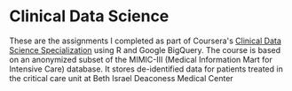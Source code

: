 # Clinical Data Science

These are the assignments I completed as part of Coursera's [Clinical Data Science Specialization](https://www.coursera.org/specializations/clinical-data-science) using R and Google BigQuery. The course is based on an anonymized subset of the MIMIC-III (Medical Information Mart for Intensive Care) database. It stores de-identified data for patients treated in the critical care unit at Beth Israel Deaconess Medical Center
